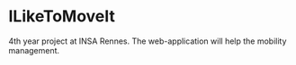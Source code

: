 # ILikeToMoveIt
4th year project at INSA Rennes. The web-application will help the mobility management.
